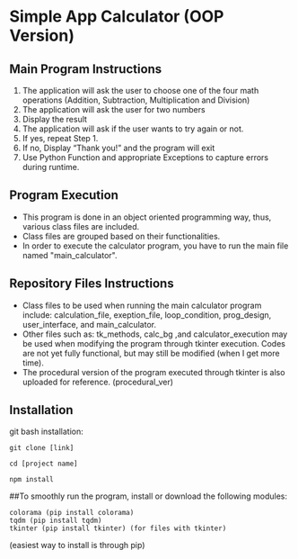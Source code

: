 # Simple App Calculator (OOP Version)

## Main Program Instructions
1. The application will ask the user to choose one of the four math operations (Addition, Subtraction, Multiplication and Division)
2. The application will ask the user for two numbers
3. Display the result
4. The application will ask if the user wants to try again or not.
5. If yes, repeat Step 1.
6. If no, Display “Thank you!” and the program will exit 
7. Use Python Function and appropriate Exceptions to capture errors during runtime.

## Program Execution
* This program is done in an object oriented programming way, thus, various class files are included.
* Class files are grouped based on their functionalities.
* In order to execute the calculator program, you have to run the main file named "main_calculator". 

## Repository Files Instructions
* Class files to be used when running the main calculator program include: calculation_file, exeption_file, loop_condition, prog_design, user_interface, and main_calculator.
* Other files such as: tk_methods, calc_bg ,and calculator_execution may be used when modifying the program through tkinter execution. Codes are not yet fully functional, but may still be modified (when I get more time).
* The procedural version of the program executed through tkinter is also uploaded for reference. (procedural_ver)

## Installation
git bash installation:

    git clone [link]

    cd [project name]

    npm install

##To smoothly run the program, install or download the following modules:

    colorama (pip install colorama)
    tqdm (pip install tqdm)
    tkinter (pip install tkinter) (for files with tkinter)
    
(easiest way to install is through pip)
